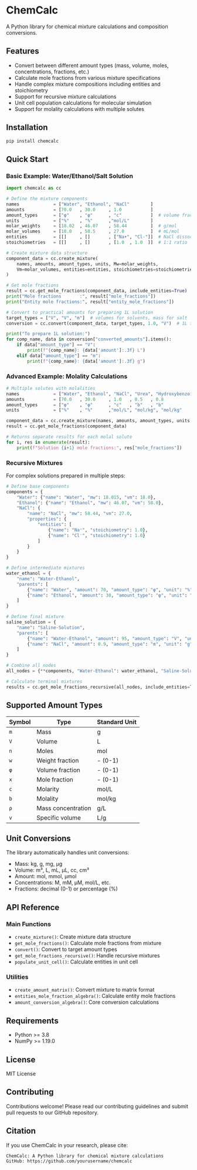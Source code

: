 # ChemCalc

A Python library for chemical mixture calculations and composition conversions.

## Features

- Convert between different amount types (mass, volume, moles, concentrations, fractions, etc.)
- Calculate mole fractions from various mixture specifications  
- Handle complex mixture compositions including entities and stoichiometry
- Support for recursive mixture calculations
- Unit cell population calculations for molecular simulation
- Support for molality calculations with multiple solutes

## Installation

```bash
pip install chemcalc
```

## Quick Start

### Basic Example: Water/Ethanol/Salt Solution

```python
import chemcalc as cc

# Define the mixture components
names             = ["Water", "Ethanol", "NaCl"        ]
amounts           = [70.0   , 30.0     , 1.0           ]
amount_types      = ["φ"    , "φ"      , "c"           ]  # volume fractions and molarity
units             = ["%"    , "%"      ,"mol/L"        ]
molar_weights     = [18.02  , 46.07    , 58.44         ]  # g/mol
molar_volumes     = [18.0   , 58.5     , 27.0          ]  # mL/mol
entities          = [[]     , []       , ["Na+", "Cl-"]]  # NaCl dissociates            
stoichiometries   = [[]     , []       , [1.0  , 1.0  ]]  # 1:1 ratio

# Create mixture data structure
component_data = cc.create_mixture(
    names, amounts, amount_types, units, Mw=molar_weights, 
    Vm=molar_volumes, entities=entities, stoichiometries=stoichiometries
)

# Get mole fractions
result = cc.get_mole_fractions(component_data, include_entities=True)
print("Mole fractions       :", result["mole_fractions"])
print("Entity mole fractions:", result["entity_mole_fractions"])

# Convert to practical amounts for preparing 1L solution
target_types = ["V", "V", "m"]  # volumes for solvents, mass for salt
conversion = cc.convert(component_data, target_types, 1.0, "V")  # 1L total

print("To prepare 1L solution:")
for comp_name, data in conversion["converted_amounts"].items():
    if data["amount_type"] == "V":
        print(f"{comp_name}: {data['amount']:.3f} L")
    elif data["amount_type"] == "m":
        print(f"{comp_name}: {data['amount']:.3f} g")
```

### Advanced Example: Molality Calculations

```python
# Multiple solutes with molalities
names             = ["Water", "Ethanol", "NaCl", "Urea", "Hydroxybenzoic acid"]
amounts           = [70.0   , 30.0     , 1.0   , 0.5   , 0.8                  ]
amount_types      = ["φ"    , "φ"      , "c"   , "b"   , "b"                  ]  # b = molality
units             = ["%"    , "%"      ,"mol/L", "mol/kg", "mol/kg"           ]

component_data = cc.create_mixture(names, amounts, amount_types, units, ...)
result = cc.get_mole_fractions(component_data)

# Returns separate results for each molal solute
for i, res in enumerate(result):
    print(f"Solution {i+1} mole fractions:", res["mole_fractions"])
```

### Recursive Mixtures

For complex solutions prepared in multiple steps:

```python
# Define base components
components = {
    "Water": {"name": "Water", "mw": 18.015, "vm": 18.0},
    "Ethanol": {"name": "Ethanol", "mw": 46.07, "vm": 58.0},
    "NaCl": {
        "name": "NaCl", "mw": 58.44, "vm": 27.0,
        "properties": {
            "entities": [
                {"name": "Na⁺", "stoichiometry": 1.0},
                {"name": "Cl⁻", "stoichiometry": 1.0}
            ]
        }
    }
}

# Define intermediate mixtures
water_ethanol = {
    "name": "Water-Ethanol", 
    "parents": [
        {"name": "Water", "amount": 70, "amount_type": "φ", "unit": "%"},
        {"name": "Ethanol", "amount": 30, "amount_type": "φ", "unit": "%"}
    ]
}

# Define final mixture
saline_solution = {
    "name": "Saline-Solution",
    "parents": [
        {"name": "Water-Ethanol", "amount": 95, "amount_type": "V", "unit": "mL"},
        {"name": "NaCl", "amount": 0.9, "amount_type": "m", "unit": "g"}
    ]
}

# Combine all nodes
all_nodes = {**components, "Water-Ethanol": water_ethanol, "Saline-Solution": saline_solution}

# Calculate terminal mixtures
results = cc.get_mole_fractions_recursive(all_nodes, include_entities=True)
```

## Supported Amount Types

| Symbol | Type | Standard Unit |
|--------|------|---------------|
| `m` | Mass | g |
| `V` | Volume | L |
| `n` | Moles | mol |
| `w` | Weight fraction | - (0-1) |
| `φ` | Volume fraction | - (0-1) |  
| `x` | Mole fraction | - (0-1) |
| `c` | Molarity | mol/L |
| `b` | Molality | mol/kg |
| `ρ` | Mass concentration | g/L |
| `v` | Specific volume | L/g |

## Unit Conversions

The library automatically handles unit conversions:
- Mass: kg, g, mg, μg
- Volume: m³, L, mL, μL, cc, cm³  
- Amount: mol, mmol, μmol
- Concentrations: M, mM, μM, mol/L, etc.
- Fractions: decimal (0-1) or percentage (%)

## API Reference

### Main Functions

- `create_mixture()`: Create mixture data structure
- `get_mole_fractions()`: Calculate mole fractions from mixture
- `convert()`: Convert to target amount types
- `get_mole_fractions_recursive()`: Handle recursive mixtures
- `populate_unit_cell()`: Calculate entities in unit cell

### Utilities

- `create_amount_matrix()`: Convert mixture to matrix format
- `entities_mole_fraction_algebra()`: Calculate entity mole fractions  
- `amount_conversion_algebra()`: Core conversion calculations

## Requirements

- Python >= 3.8
- NumPy >= 1.19.0

## License

MIT License

## Contributing

Contributions welcome! Please read our contributing guidelines and submit pull requests to our GitHub repository.

## Citation

If you use ChemCalc in your research, please cite:

```
ChemCalc: A Python library for chemical mixture calculations
GitHub: https://github.com/yourusername/chemcalc
```